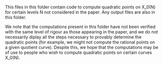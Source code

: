 This files in this folder contain code to compute quadratic points on X_0(N) for certain levels N not considered in the paper.
Any output files are also in this folder.

We note that the computations present in this folder have not been verified with the same level of rigour as those appearing in the paper, and we do not necessarily diplay all the steps necessary to provably determine the quadratic points (for example, we might not compute the rational points on a given quotient curve).
Despite this, we hope that the computations may be of use to people who wish to compute quadratic points on certain curves X_0(N).

